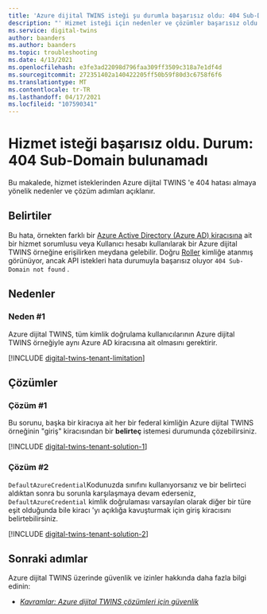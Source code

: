 ```yaml
---
title: 'Azure dijital TWINS isteği şu durumla başarısız oldu: 404 Sub-Domain bulunamadı'
description: "' Hizmet isteği için nedenler ve çözümler başarısız oldu. Durum: 404 Sub-Domain bulunamadı ' on Azure Digital TWINS."
ms.service: digital-twins
author: baanders
ms.author: baanders
ms.topic: troubleshooting
ms.date: 4/13/2021
ms.openlocfilehash: e3fe3ad22098d796faa309ff3509c318a7e1df4d
ms.sourcegitcommit: 272351402a140422205ff50b59f80d3c6758f6f6
ms.translationtype: MT
ms.contentlocale: tr-TR
ms.lasthandoff: 04/17/2021
ms.locfileid: "107590341"
---
```

# <a name="service-request-failed-status-404-sub-domain-not-found"></a>Hizmet isteği başarısız oldu. Durum: 404 Sub-Domain bulunamadı

Bu makalede, hizmet isteklerinden Azure dijital TWINS 'e 404 hatası almaya yönelik nedenler ve çözüm adımları açıklanır. 

## <a name="symptoms"></a>Belirtiler

Bu hata, örnekten farklı bir [Azure Active Directory (Azure AD) kiracısına](../active-directory/develop/quickstart-create-new-tenant.md) ait bir hizmet sorumlusu veya Kullanıcı hesabı kullanılarak bir Azure dijital TWINS örneğine erişilirken meydana gelebilir. Doğru [Roller](concepts-security.md) kimliğe atanmış görünüyor, ancak API istekleri hata durumuyla başarısız oluyor `404 Sub-Domain not found` .

## <a name="causes"></a>Nedenler

### <a name="cause-1"></a>Neden #1

Azure dijital TWINS, tüm kimlik doğrulama kullanıcılarının Azure dijital TWINS örneğiyle aynı Azure AD kiracısına ait olmasını gerektirir.

[!INCLUDE [digital-twins-tenant-limitation](../../includes/digital-twins-tenant-limitation.md)]

## <a name="solutions"></a>Çözümler

### <a name="solution-1"></a>Çözüm #1

Bu sorunu, başka bir kiracıya ait her bir federal kimliğin Azure dijital TWINS örneğinin "giriş" kiracısından bir **belirteç** istemesi durumunda çözebilirsiniz. 

[!INCLUDE [digital-twins-tenant-solution-1](../../includes/digital-twins-tenant-solution-1.md)]

### <a name="solution-2"></a>Çözüm #2

`DefaultAzureCredential`Kodunuzda sınıfını kullanıyorsanız ve bir belirteci aldıktan sonra bu sorunla karşılaşmaya devam ederseniz, `DefaultAzureCredential` kimlik doğrulaması varsayılan olarak diğer bir türe eşit olduğunda bile kiracı 'yı açıklığa kavuşturmak için giriş kiracısını belirtebilirsiniz.

[!INCLUDE [digital-twins-tenant-solution-2](../../includes/digital-twins-tenant-solution-2.md)]

## <a name="next-steps"></a>Sonraki adımlar

Azure dijital TWINS üzerinde güvenlik ve izinler hakkında daha fazla bilgi edinin:
* [*Kavramlar: Azure dijital TWINS çözümleri için güvenlik*](concepts-security.md)
